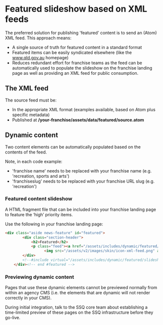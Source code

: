 # Featured slideshow based on XML feeds

The preferred solution for publishing 'featured' content is to send an (Atom) XML feed. This approach means:

- A single source of truth for featured content in a standard format
- Featured items can be easily syndicated elsewhere (like the www.qld.gov.au homepage)
- Reduces redundant effort for franchise teams as the feed can be automatically used to populate the slideshow on the franchise landing page as well as providing an XML feed for public consumption.

## The XML feed
The source feed must be:

- In the appropriate XML format (examples available, based on Atom plus specific metadata)
- Published at **/your-franchise/assets/data/featured/source.atom**

## Dynamic content
Two content elements can be automatically populated based on the contents of the feed.

Note, in each code example:

- 'franchise name' needs to be replaced with your franchise name (e.g. 'recreation, sports and arts')
- 'franchiseslug' needs to be replaced with your franchise URL slug (e.g. 'recreation')

### Featured content slideshow
A HTML fragment file that can be included into your franchise landing page to feature the ‘high’ priority items.

Use the following in your franchise landing page:
```html
<div class="aside news-feature" id="featured">
        <div class="section-header">
            <h2>Featured</h2>
            <p class="feed"><a href="/assets/includes/dynamic/featured/feed.php?franchise=franchiseslug">
                  <img src="/assets/v2/images/skin/icon-xml-feed.png" alt="Subscribe to the franchise name featured content feed" /></a></p>
        </div>
        <!--#include virtual="/assets/includes/dynamic/featured/slideshow.php?franchise=franchiseslug"-->
    </div><!-- end #featured -->
```

### Previewing dynamic content
Pages that use these dynamic elements cannot be previewed normally from within an agency CMS (i.e. the elements that are dynamic will not render correctly in your CMS).

During initial integration, talk to the SSQ core team about establishing a time-limited preview of these pages on the SSQ infrastructure before they go-live.